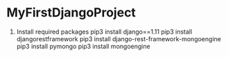# MyFirstDjangoProject

1. Install required packages
pip3 install django==1.11
pip3 install djangorestframework
pip3 install django-rest-framework-mongoengine
pip3 install pymongo
pip3 install mongoengine

